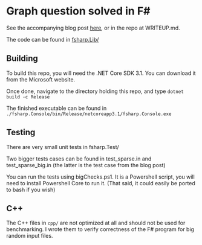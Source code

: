 # Graph question solved in F#

See the accompanying blog post [here](https://ttay.me/blog/optimizing_graph_algo_fsharp/), or in the repo at WRITEUP.md.

The code can be found in [fsharp.Lib/](fsharp.Lib)

## Building

To build this repo, you will need the .NET Core SDK 3.1. 
You can download it from the Microsoft website.

Once done, navigate to the directory holding this repo, and type `dotnet build -c Release`

The finished executable can be found in `./fsharp.Console/bin/Release/netcoreapp3.1/fsharp.Console.exe`

## Testing

There are very small unit tests in fsharp.Test/

Two bigger tests cases can be found in test\_sparse.in and test\_sparse\_big.in (the latter is the test case from the blog post)

You can run the tests using bigChecks.ps1. It is a Powershell script, you will need to install Powershell Core to run it. (That said, it could easily be ported to bash if you wish)

## C++
The C++ files in `cpp/` are not optimized at all and should not be used for benchmarking. I wrote them to verify correctness of the F# program for big random input files.
